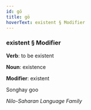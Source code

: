 ```yaml
---
id: gö
title: gö
hoverText: existent § Modifier
---
```


### existent § Modifier

**Verb**: to be existent

**Noun**: existence

**Modifier**: existent

Songhay goo 

*Nilo-Saharan Language Family*